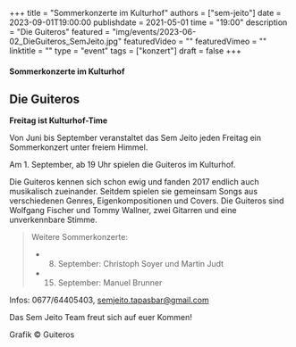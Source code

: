 +++
title = "Sommerkonzerte im Kulturhof"
authors = ["sem-jeito"]
date = 2023-09-01T19:00:00
publishdate = 2021-05-01
time = "19:00"
description = "Die Guiteros"
featured = "img/events/2023-06-02_DieGuiteros_SemJeito.jpg"
featuredVideo = ""
featuredVimeo = ""
linktitle = ""
type = "event"
tags = ["konzert"]
draft = false
+++


#### Sommerkonzerte im Kulturhof
## Die Guiteros

**Freitag ist Kulturhof-Time**

Von Juni bis September veranstaltet das Sem Jeito jeden Freitag ein Sommerkonzert unter freiem Himmel.

Am 1. September, ab 19 Uhr spielen die Guiteros im Kulturhof.

Die Guiteros kennen sich schon ewig und fanden 2017 endlich auch musikalisch zueinander. Seitdem spielen sie gemeinsam Songs aus verschiedenen Genres, Eigenkompositionen und Covers. Die Guiteros sind Wolfgang Fischer und Tommy Wallner, zwei Gitarren und eine unverkennbare Stimme.

>Weitere Sommerkonzerte:
>
> - 08. September: Christoph Soyer und Martin Judt
>
> - 15. September: Manuel Brunner


Infos: 0677/64405403, semjeito.tapasbar@gmail.com

Das Sem Jeito Team freut sich auf euer Kommen!

Grafik © Guiteros
